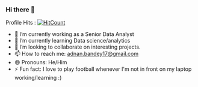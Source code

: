 ### Hi there 👋

Profile Hits : [![HitCount](http://hits.dwyl.com/adnanbandey/adnanbandey.svg)](http://hits.dwyl.com/adnanbandey/adnanbandey)
<!--
**adnanbandey/adnanbandey** is a ✨ _special_ ✨ repository because its `README.md` (this file) appears on your GitHub profile.
-->

- 🔭 I’m currently working as a Senior Data Analyst
- 🌱 I’m currently learning Data science/analytics
- 👯 I’m looking to collaborate on interesting projects.
- 📫 How to reach me: adnan.bandey17@gmail.com
- 😄 Pronouns: He/Him
- ⚡ Fun fact: I love to play football whenever I'm not in front on my laptop working/learning :)
